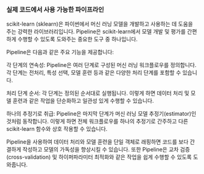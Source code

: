 ### 실제 코드에서 사용 가능한 파이프라인
scikit-learn (sklearn)은 파이썬에서 머신 러닝 모델을 개발하고 사용하는 데 도움을 주는 강력한 라이브러리입니다. Pipeline은 scikit-learn에서 모델 개발 및 평가를 간편하게 수행할 수 있도록 도와주는 중요한 도구 중 하나입니다.

Pipeline은 다음과 같은 주요 기능을 제공합니다:

각 단계의 연속성: Pipeline은 여러 단계로 구성된 머신 러닝 워크플로우를 정의합니다. 각 단계는 전처리, 특성 선택, 모델 훈련 등과 같은 다양한 처리 단계를 포함할 수 있습니다.

처리 단계 순서: 각 단계는 정의된 순서대로 실행됩니다. 이렇게 하면 데이터 처리 및 모델 훈련과 같은 작업을 단순화하고 일관성 있게 수행할 수 있습니다.

하나의 추정기로 취급: Pipeline은 마지막 단계가 머신 러닝 모델 추정기(estimator)인 것처럼 동작합니다. 이렇게 하면 전체 워크플로우를 하나의 추정기로 간주하고 다른 scikit-learn 함수와 상호 작용할 수 있습니다.

Pipeline을 사용하여 데이터 처리와 모델 훈련을 단일 객체로 래핑하면 코드를 보다 간결하게 작성하고 모델의 가독성을 향상시킬 수 있습니다. 또한 Pipeline은 교차 검증(cross-validation) 및 하이퍼파라미터 최적화와 같은 작업을 쉽게 수행할 수 있도록 도와줍니다.
